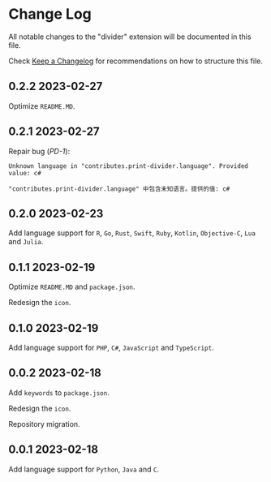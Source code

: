 # Change Log

All notable changes to the "divider" extension will be documented in this file.

Check [Keep a Changelog](http://keepachangelog.com/) for recommendations on how to structure this file.

## 0.2.2 2023-02-27

Optimize `README.MD`.

## 0.2.1 2023-02-27

Repair bug (*PD-1*):

```plaintext
Unknown language in "contributes.print-divider.language". Provided value: c#

"contributes.print-divider.language" 中包含未知语言。提供的值: c#
```

## 0.2.0 2023-02-23

Add language support for `R`, `Go`, `Rust`, `Swift`, `Ruby`, `Kotlin`, `Objective-C`, `Lua` and `Julia`.

## 0.1.1 2023-02-19

Optimize `README.MD` and `package.json`.

Redesign the `icon`.

## 0.1.0 2023-02-19

Add language support for `PHP`, `C#`, `JavaScript` and `TypeScript`.

## 0.0.2 2023-02-18

Add `keywords` to `package.json`.

Redesign the `icon`.

Repository migration.

## 0.0.1 2023-02-18

Add language support for `Python`, `Java` and `C`.
